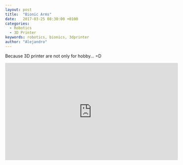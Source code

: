 ```yaml
---
layout: post
title:  "Bionic Arms"
date:   2017-03-25 08:30:00 +0100
categories:
  - Robotics
  - 3D Printer
keywords: robotics, bionics, 3dprinter
author: "Alejandro"
---
```


Because 3D printer are not only for hobby... =D

<iframe width="560" height="315" src="https://www.youtube.com/embed/Xp2hWeJt1OE" frameborder="0" allowfullscreen></iframe>
